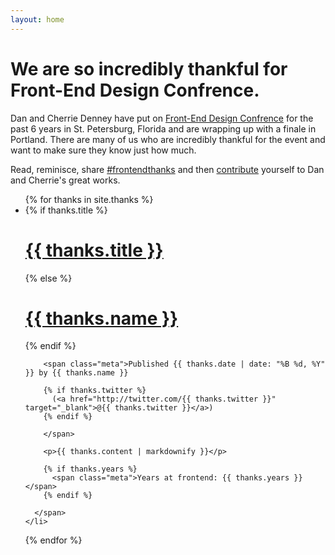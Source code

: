 ```yaml
---
layout: home
---
```


<div class="featured">
  <div class="content">
    <h1>We are so incredibly thankful for Front-End Design Confrence.</h1>
    <p>Dan and Cherrie Denney have put on <a href="frontendconf.com" target="_blank">Front-End Design Confrence</a> for the past 6 years in St. Petersburg, Florida and are wrapping up with a finale in Portland. There are many of us who are incredibly thankful for the event and want to make sure they know just how much.</p>
    <p>Read, reminisce, share <a href="https://twitter.com/hashtag/frontendthanks?f=realtime">#frontendthanks</a> and then <a href="/contribute">contribute</a> yourself to Dan and Cherrie's great works.</p>
  </div>
</div>

<ul class="content">
  {% for thanks in site.thanks %}
    <li id="{{ thanks.name | replace:' ' | truncatewords: 1 | remove:'...' }}">
      <span class="thanks">
        {% if thanks.title %}
          <h1><a href="#{{ thanks.name | replace:' ' | truncatewords: 1 | remove:'...' }}">{{ thanks.title }}</a></h1>
        {% else %}
          <h1><a href="#{{ thanks.name | replace:' ' | truncatewords: 1 | remove:'...' }}">{{ thanks.name }}</a></h1>
        {% endif %}

        <span class="meta">Published {{ thanks.date | date: "%B %d, %Y" }} by {{ thanks.name }}

        {% if thanks.twitter %}
          (<a href="http://twitter.com/{{ thanks.twitter }}" target="_blank">@{{ thanks.twitter }}</a>)
        {% endif %}

        </span>

        <p>{{ thanks.content | markdownify }}</p>

        {% if thanks.years %}
          <span class="meta">Years at frontend: {{ thanks.years }}</span>
        {% endif %}

      </span>
    </li>
  {% endfor %}
</ul>
